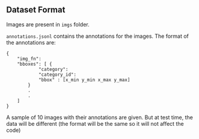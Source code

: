## Dataset Format

Images are present in ``` imgs ``` folder.

``` annotations.jsonl ``` contains the annotations for the images. The format of the annotations are:

```
{
    "img_fn": 
    "bboxes": [ {
            "category":
            "category_id":
            "bbox" : [x_min y_min x_max y_max]
        }
        .
        .
    ]
}
```

A sample of 10 images with their annotations are given. But at test time, the data will be different (the format will be the same so it will not affect the code)
